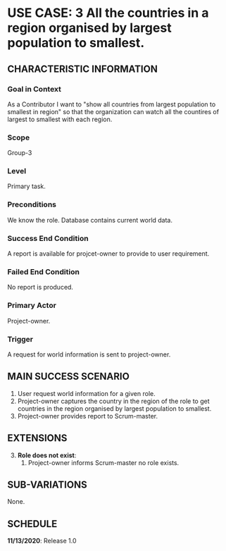 # USE CASE: 3 All the countries in a region organised by largest population to smallest.

## CHARACTERISTIC INFORMATION

### Goal in Context

As a Contributor I want to "show all countries from largest population to smallest in region" so that the organization can watch all the countires of largest to smallest with each region.

### Scope

Group-3

### Level

Primary task.

### Preconditions

We know the role.  Database contains current world data.

### Success End Condition

A report is available for projcet-owner to provide to user requirement.

### Failed End Condition

No report is produced.

### Primary Actor

Project-owner.

### Trigger

A request for world information is sent to project-owner.

## MAIN SUCCESS SCENARIO

1. User request world information for a given role.
2. Project-owner captures the country in the region of the role to get countries in the region organised by largest population to smallest.
3. Project-owner provides report to Scrum-master.

## EXTENSIONS

3. **Role does not exist**:
    1. Project-owner informs Scrum-master no role exists.

## SUB-VARIATIONS

None.

## SCHEDULE

**11/13/2020**: Release 1.0